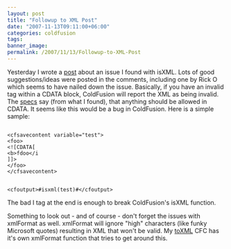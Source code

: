 ```yaml
---
layout: post
title: "Followup to XML Post"
date: "2007-11-13T09:11:00+06:00"
categories: coldfusion 
tags: 
banner_image: 
permalink: /2007/11/13/Followup-to-XML-Post
---
```


Yesterday I wrote a <a href="http://www.raymondcamden.com/index.cfm/2007/11/12/When-is-XML-not-XML">post</a> about an issue I found with isXML. Lots of good suggestions/ideas were posted in the comments, including one by Rick O which seems to have nailed down the issue. Basically, if you have an invalid tag within a CDATA block, ColdFusion will report the XML as being invalid. The <a href="http://www.w3schools.com/xml/xml_cdata.asp">specs</a> say (from what I found), that anything should be allowed in CDATA. It seems like this would be a bug in ColdFusion. Here is a simple sample:

<code>
&lt;cfsavecontent variable="test"&gt;
&lt;foo&gt;
&lt;![CDATA[
&lt;b&gt;fdoo&lt;/i
]]&gt;
&lt;/foo&gt;
&lt;/cfsavecontent&gt;

&lt;cfoutput&gt;#isxml(test)#&lt;/cfoutput&gt;
</code>

The bad I tag at the end is enough to break ColdFusion's isXML function. 

Something to look out - and of course - don't forget the issues with xmlFormat as well. xmlFormat will ignore "high" characters (like funky Microsoft quotes) resulting in XML that won't be valid. My <a href="http://www.coldfusionjedi.com/projects/toxml/">toXML</a> CFC has it's own xmlFormat function that tries to get around this.